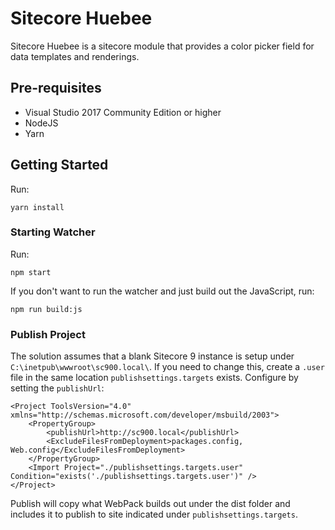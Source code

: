 # Sitecore Huebee

Sitecore Huebee is a sitecore module that provides a color picker field for data templates and renderings.

## Pre-requisites

* Visual Studio 2017 Community Edition or higher
* NodeJS
* Yarn

## Getting Started

Run:
```
yarn install
```

### Starting Watcher

Run:
```
npm start
```

If you don't want to run the watcher and just build out the JavaScript, run:

```
npm run build:js
```

### Publish Project

The solution assumes that a blank Sitecore 9 instance is setup under `C:\inetpub\wwwroot\sc900.local\`.  If you need to change this, create a `.user` file in the same location `publishsettings.targets` exists.  Configure by setting the `publishUrl`:

```
<Project ToolsVersion="4.0" xmlns="http://schemas.microsoft.com/developer/msbuild/2003">
    <PropertyGroup>
        <publishUrl>http://sc900.local</publishUrl>
        <ExcludeFilesFromDeployment>packages.config, Web.config</ExcludeFilesFromDeployment>
    </PropertyGroup>
    <Import Project="./publishsettings.targets.user" Condition="exists('./publishsettings.targets.user')" /> 
</Project>
```

Publish will copy what WebPack builds out under the dist folder and includes it to publish to site indicated under `publishsettings.targets`.